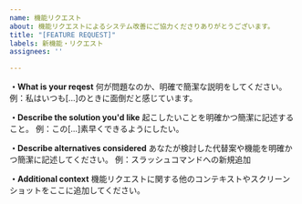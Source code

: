 ```yaml
---
name: 機能リクエスト
about: 機能リクエストによるシステム改善にご協力くださりありがとうございます。
title: "[FEATURE REQUEST]"
labels: 新機能・リクエスト
assignees: ''

---
```


**・What is your reqest** 
何が問題なのか、明確で簡潔な説明をしてください。
例：私はいつも[...]のときに面倒だと感じています。

**・Describe the solution you'd like** 
起こしたいことを明確かつ簡潔に記述すること。
例：この[...]素早くできるようにしたい。

**・Describe alternatives considered**
あなたが検討した代替案や機能を明確かつ簡潔に記述してください。
例：スラッシュコマンドへの新規追加

**・Additional context** 
機能リクエストに関する他のコンテキストやスクリーンショットをここに追加してください。
